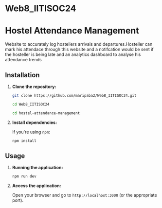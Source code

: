 # Web8_IITISOC24

# Hostel Attendance Management

Website to accurately log hostellers arrivals and departures.Hosteller can mark his attendace through this website and a notifcation would be sent if the hosteller is being late and an analytics dashboard to analyse his attendance trends

## Installation

1. **Clone the repository:**

    ```sh
    git clone https://github.com/maripaba2/Web8_IITISOC24.git
    ```
    ```sh
    cd Web8_IITISOC24
    ```
    ```sh
    cd hostel-attendance-management
    ```
2. **Install dependencies:**

    If you're using `npm`:

    ```sh
    npm install 
    ```
    
## Usage

1. **Running the application:**

    ```sh
    npm run dev
    ```


2. **Access the application:**

    Open your browser and go to `http://localhost:3000` (or the appropriate port).





